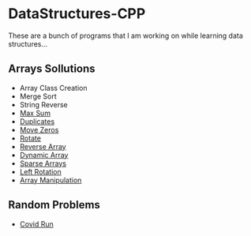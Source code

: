 # DataStructures-CPP
These are a bunch of programs that I am working on while learning data structures...

## Arrays Sollutions
- Array Class Creation
- Merge Sort
- String Reverse
- [Max Sum](https://leetcode.com/problems/maximum-subarray/description/)
- [Duplicates](https://leetcode.com/problems/contains-duplicate/description/)
- [Move Zeros](https://leetcode.com/problems/move-zeroes/description/)
- [Rotate](https://leetcode.com/problems/rotate-array/description/)
- [Reverse Array](https://www.hackerrank.com/challenges/arrays-ds/problem)
- [Dynamic Array](https://www.hackerrank.com/challenges/dynamic-array/problem)
- [Sparse Arrays](https://www.hackerrank.com/challenges/sparse-arrays/problem)
- [Left Rotation](https://www.hackerrank.com/challenges/array-left-rotation/problem)
- [Array Manipulation](https://www.hackerrank.com/challenges/crush/problem)

## Random Problems
- [Covid Run](https://www.codechef.com/OCT20B/problems/CVDRUN)

